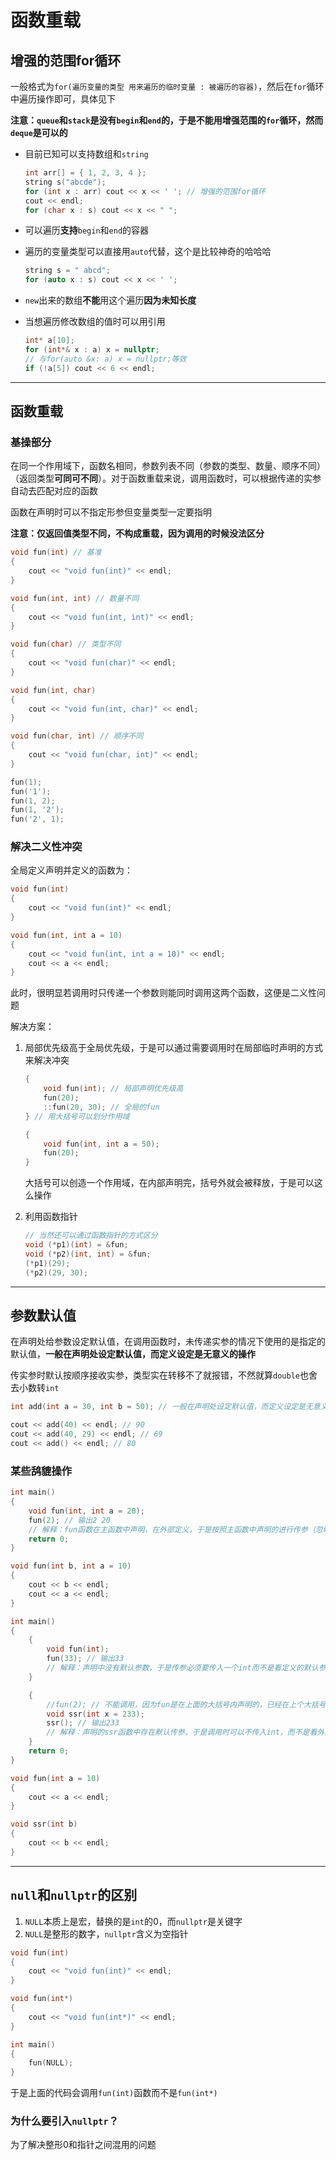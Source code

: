 # 函数重载

## 增强的范围for循环

一般格式为`for(遍历变量的类型 用来遍历的临时变量 : 被遍历的容器)`，然后在`for`循环中遍历操作即可，具体见下

**注意：`queue`和`stack`是没有`begin`和`end`的，于是不能用增强范围的`for`循环，然而`deque`是可以的**

- 目前已知可以支持数组和`string`

	```c++
	int arr[] = { 1, 2, 3, 4 };
	string s("abcde");
	for (int x : arr) cout << x << ' '; // 增强的范围for循环
	cout << endl;
	for (char x : s) cout << x << " ";
	```

- 可以遍历**支持**`begin`和`end`的容器

- 遍历的变量类型可以直接用`auto`代替，这个是比较神奇的哈哈哈

	```c++
	string s = " abcd";
	for (auto x : s) cout << x << ' ';
	```

- `new`出来的数组**不能**用这个遍历**因为未知长度**

- 当想遍历修改数组的值时可以用引用

	```c++
	int* a[10];
	for (int*& x : a) x = nullptr;
	// 与for(auto &x: a) x = nullptr;等效
	if (!a[5]) cout << 6 << endl;
	```

---

## 函数重载

### 基操部分

在同一个作用域下，函数名相同，参数列表不同（参数的类型、数量、顺序不同）（返回类型**可同可不同**）。对于函数重载来说，调用函数时，可以根据传递的实参自动去匹配对应的函数

函数在声明时可以不指定形参但变量类型一定要指明

**注意：仅返回值类型不同，不构成重载，因为调用的时候没法区分**

```c++
void fun(int) // 基准
{
	cout << "void fun(int)" << endl;
}

void fun(int, int) // 数量不同
{
	cout << "void fun(int, int)" << endl;
}

void fun(char) // 类型不同
{
	cout << "void fun(char)" << endl;
}

void fun(int, char)
{
	cout << "void fun(int, char)" << endl;
}

void fun(char, int) // 顺序不同
{
	cout << "void fun(char, int)" << endl;
}
```

```c++
fun(1);
fun('1');
fun(1, 2);
fun(1, '2');
fun('2', 1);
```

### 解决二义性冲突

全局定义声明并定义的函数为：

```c++
void fun(int)
{
	cout << "void fun(int)" << endl;
}

void fun(int, int a = 10)
{
	cout << "void fun(int, int a = 10)" << endl;
	cout << a << endl;
}
```

此时，很明显若调用时只传递一个参数则能同时调用这两个函数，这便是二义性问题

解决方案：

1. 局部优先级高于全局优先级，于是可以通过需要调用时在局部临时声明的方式来解决冲突

	```c++
	{
	    void fun(int); // 局部声明优先级高
	    fun(20);
	    ::fun(20, 30); // 全局的fun
	} // 用大括号可以划分作用域
	
	{
	    void fun(int, int a = 50);
	    fun(20);
	}
	```

	大括号可以创造一个作用域，在内部声明完，括号外就会被释放，于是可以这么操作

2. 利用函数指针

	```c++
	// 当然还可以通过函数指针的方式区分
	void (*p1)(int) = &fun;
	void (*p2)(int, int) = &fun;
	(*p1)(29);
	(*p2)(29, 30);
	```

---

## 参数默认值

在声明处给参数设定默认值，在调用函数时，未传递实参的情况下使用的是指定的默认值，**一般在声明处设定默认值，而定义设定是无意义的操作**

传实参时默认按顺序接收实参，类型实在转移不了就报错，不然就算`double`也舍去小数转`int`

```c++
int add(int a = 30, int b = 50); // 一般在声明处设定默认值，而定义设定是无意义的操作
```

```c++
cout << add(40) << endl; // 90
cout << add(40, 29) << endl; // 69
cout << add() << endl; // 80
```

### 某些鸹貔操作

```c++
int main()
{
	void fun(int, int a = 20);
	fun(2); // 输出2 20
	// 解释：fun函数在主函数中声明，在外部定义，于是按照主函数中声明的进行传参（忽略了定义中的默认值，而是使用了声明的默认值）
	return 0;
}

void fun(int b, int a = 10)
{
	cout << b << endl;
	cout << a << endl;
}
```

```c++
int main()
{
	{
		void fun(int);
		fun(33); // 输出33
		// 解释：声明中没有默认参数，于是传参必须要传入一个int而不是看定义的默认参数而省略int的传入
	}

	{
		//fun(2); // 不能调用，因为fun是在上面的大括号内声明的，已经在上个大括号结束时被释放掉了，于是此时不能调用
		void ssr(int x = 233);
		ssr(); // 输出233
		// 解释：声明的ssr函数中存在默认传参，于是调用时可以不传入int，而不是看外部定义的没有默认参数
	}
	return 0;
}

void fun(int a = 10)
{
	cout << a << endl;
}

void ssr(int b)
{
	cout << b << endl;
}
```

---

## `null`和`nullptr`的区别

1. `NULL`本质上是宏，替换的是`int`的0，而`nullptr`是关键字
2. `NULL`是整形的数字，`nullptr`含义为空指针

```c++
void fun(int)
{
	cout << "void fun(int)" << endl;
}

void fun(int*)
{
	cout << "void fun(int*)" << endl;
}

int main()
{
	fun(NULL);
}
```

于是上面的代码会调用`fun(int)`函数而不是`fun(int*)`

###  为什么要引入`nullptr`？

为了解决整形0和指针之间混用的问题